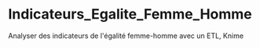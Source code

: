 # Indicateurs_Egalite_Femme_Homme
Analyser des indicateurs de l'égalité femme-homme avec un ETL, Knime
